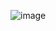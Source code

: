 ![image](https://github.com/Sh1Ze96/DemoEkzamen/assets/97594421/25c54fe4-bc09-4d7c-b6b3-8f45607665c9)

